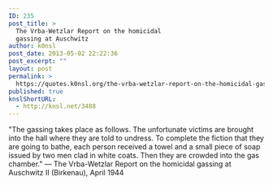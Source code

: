 ```yaml
---
ID: 235
post_title: >
  The Vrba-Wetzlar Report on the homicidal
  gassing at Auschwitz
author: k0nsl
post_date: 2013-05-02 22:22:36
post_excerpt: ""
layout: post
permalink: >
  https://quotes.k0nsl.org/the-vrba-wetzlar-report-on-the-homicidal-gassing-at-auschwitz.html
published: true
knslShortURL:
  - http://knsl.net/3488
---
```

"The gassing takes place as follows. The unfortunate victims are brought into the hall where they are told to undress. To complete the fiction that they are going to bathe, each person received a towel and a small piece of soap issued by two men clad in white coats. Then they are crowded into the gas chamber."
— The Vrba-Wetzlar Report on the homicidal gassing at Auschwitz II (Birkenau), April 1944